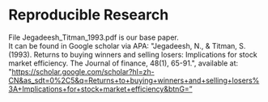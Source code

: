 # Reproducible Research
File Jegadeesh_Titman_1993.pdf is our base paper.  
It can be found in Google scholar via APA: "Jegadeesh, N., & Titman, S. (1993). Returns to buying winners and selling losers: Implications for stock market efficiency. The Journal of finance, 48(1), 65-91.", available at: "https://scholar.google.com/scholar?hl=zh-CN&as_sdt=0%2C5&q=Returns+to+buying+winners+and+selling+losers%3A+Implications+for+stock+market+efficiency&btnG=”
